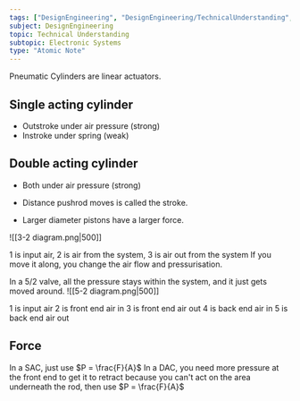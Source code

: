 ```yaml
---
tags: ["DesignEngineering", "DesignEngineering/TechnicalUnderstanding", "DesignEngineering/TechnicalUnderstanding/ElectronicSystems"]
subject: DesignEngineering
topic: Technical Understanding
subtopic: Electronic Systems
type: "Atomic Note"
---
```


Pneumatic Cylinders are linear actuators.

## Single acting cylinder
 - Outstroke under air pressure (strong)
 - Instroke under spring (weak)

## Double acting cylinder
 - Both under air pressure (strong)

 - Distance pushrod moves is called the stroke.
 - Larger diameter pistons have a larger force.

![[3-2 diagram.png|500]]

1 is input air, 2 is air from the system, 3 is air out from the system
If you move it along, you change the air flow and pressurisation.


In a 5/2 valve, all the pressure stays within the system, and it just gets moved around.
![[5-2 diagram.png|500]]

1 is input air
2 is front end air in
3 is front end air out
4 is back end air in
5 is back end air out



## Force
In a SAC, just use $P = \frac{F}{A}$
In a DAC, you need more pressure at the front end to get it to retract because you can't act on the area underneath the rod, then use $P = \frac{F}{A}$